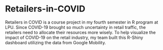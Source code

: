 # Retailers-in-COVID
Retailers in COVID is a course project in my fourth semester in R program at LPU. Since COVID-19 brought so much uncertainty in retail traffic, the retailers need to allocate their resources more wisely. To help visualize the impact of COVID-19 on the retail industry, my team built this R-Shiny dashboard utilizing the data from Google Mobility.
